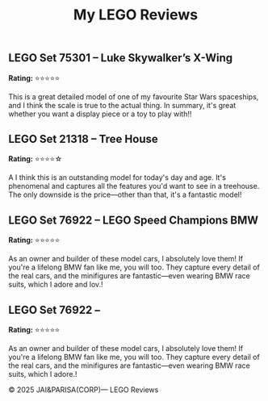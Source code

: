 <header>
  <h1>My LEGO Reviews</h1>
</header>

<div class="container">
  <div class="review">
    <h2>LEGO Set 75301 – Luke Skywalker’s X-Wing</h2>
    <p><strong>Rating:</strong> ⭐⭐⭐⭐⭐</p>
    <p> This is a great detailed model of one of my favourite Star Wars spaceships, and I think the scale is true to the actual thing. In summary, it's great whether you want a display piece or a toy to play with!!</p>
  </div>

  <div class="review">
    <h2>LEGO Set 21318 – Tree House</h2>
    <p><strong>Rating:</strong> ⭐⭐⭐⭐☆</p>
    <p>A I think this is an outstanding model for today's day and age. It's phenomenal and captures all the features you'd want to see in a treehouse. The only downside is the price—other than that, it's a fantastic model!     </p>
  </div>

  <div class="container">
  <div class="review">
    <h2>LEGO Set 76922 – LEGO Speed Champions BMW</h2>
    <p><strong>Rating:</strong> ⭐⭐⭐⭐⭐</p>
    <p> As an owner and builder of these model cars, I absolutely love them! If you're a lifelong BMW fan like me, you will too. They capture every detail of the real cars, and the minifigures are fantastic—even wearing        BMW race suits, which I adore and lov.!</p>
  </div>


  <div class="container">
  <div class="review">
    <h2>LEGO Set 76922 – </h2>
    <p><strong>Rating:</strong> ⭐⭐⭐⭐⭐</p>
    <p> As an owner and builder of these model cars, I absolutely love them! If you're a lifelong BMW fan like me, you will too. They capture every detail of the real cars, and the minifigures are fantastic—even wearing        BMW race suits, which I adore.!</p>
  </div>



<footer>
  <p>© 2025 JAI&PARISA(CORP)— LEGO Reviews</p>
</footer>

</body>
</html>
